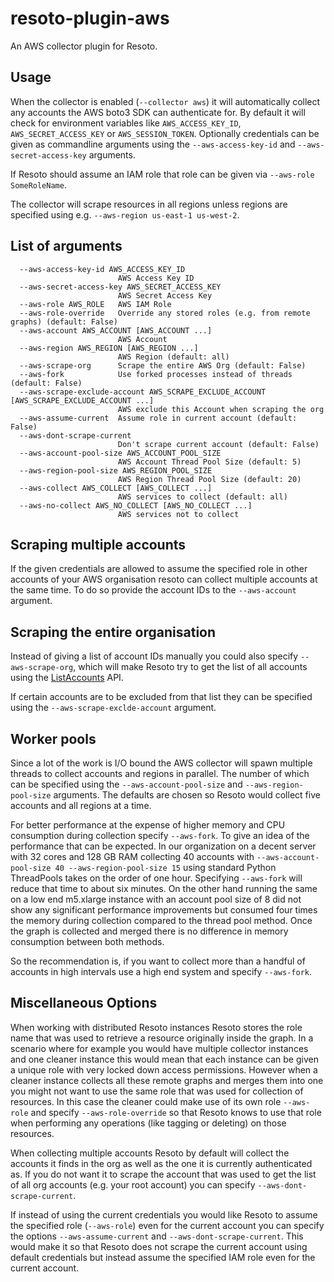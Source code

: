 # resoto-plugin-aws
An AWS collector plugin for Resoto.

## Usage
When the collector is enabled (`--collector aws`) it will automatically collect any accounts the AWS boto3 SDK can authenticate for.
By default it will check for environment variables like `AWS_ACCESS_KEY_ID`, `AWS_SECRET_ACCESS_KEY` or `AWS_SESSION_TOKEN`.
Optionally credentials can be given as commandline arguments using the `--aws-access-key-id` and `--aws-secret-access-key` arguments.

If Resoto should assume an IAM role that role can be given via `--aws-role SomeRoleName`.

The collector will scrape resources in all regions unless regions are specified using e.g. `--aws-region us-east-1 us-west-2`.

## List of arguments
```
  --aws-access-key-id AWS_ACCESS_KEY_ID
                        AWS Access Key ID
  --aws-secret-access-key AWS_SECRET_ACCESS_KEY
                        AWS Secret Access Key
  --aws-role AWS_ROLE   AWS IAM Role
  --aws-role-override   Override any stored roles (e.g. from remote graphs) (default: False)
  --aws-account AWS_ACCOUNT [AWS_ACCOUNT ...]
                        AWS Account
  --aws-region AWS_REGION [AWS_REGION ...]
                        AWS Region (default: all)
  --aws-scrape-org      Scrape the entire AWS Org (default: False)
  --aws-fork            Use forked processes instead of threads (default: False)
  --aws-scrape-exclude-account AWS_SCRAPE_EXCLUDE_ACCOUNT [AWS_SCRAPE_EXCLUDE_ACCOUNT ...]
                        AWS exclude this Account when scraping the org
  --aws-assume-current  Assume role in current account (default: False)
  --aws-dont-scrape-current
                        Don't scrape current account (default: False)
  --aws-account-pool-size AWS_ACCOUNT_POOL_SIZE
                        AWS Account Thread Pool Size (default: 5)
  --aws-region-pool-size AWS_REGION_POOL_SIZE
                        AWS Region Thread Pool Size (default: 20)
  --aws-collect AWS_COLLECT [AWS_COLLECT ...]
                        AWS services to collect (default: all)
  --aws-no-collect AWS_NO_COLLECT [AWS_NO_COLLECT ...]
                        AWS services not to collect
```

## Scraping multiple accounts
If the given credentials are allowed to assume the specified role in other accounts of your AWS organisation resoto
can collect multiple accounts at the same time. To do so provide the account IDs to the `--aws-account` argument.

## Scraping the entire organisation
Instead of giving a list of account IDs manually you could also specify `--aws-scrape-org`, which will make Resoto
try to get the list of all accounts using the [ListAccounts](https://docs.aws.amazon.com/organizations/latest/APIReference/API_ListAccounts.html) API.

If certain accounts are to be excluded from that list they can be specified using the `--aws-scrape-exclde-account` argument.

## Worker pools
Since a lot of the work is I/O bound the AWS collector will spawn multiple threads to collect accounts and regions in parallel.
The number of which can be specified using the `--aws-account-pool-size` and `--aws-region-pool-size` arguments.
The defaults are chosen so Resoto would collect five accounts and all regions at a time.

For better performance at the expense of higher memory and CPU consumption during collection specify `--aws-fork`. To give an idea of the performance that can be expected. In our organization on a decent server with 32 cores and 128 GB RAM collecting 40 accounts with `--aws-account-pool-size 40 --aws-region-pool-size 15` using standard Python ThreadPools takes on the order of one hour. Specifying `--aws-fork` will reduce that time to about six minutes. On the other hand running the same on a low end m5.xlarge instance with an account pool size of 8 did not show any significant performance improvements but consumed four times the memory during collection compared to the thread pool method. Once the graph is collected and merged there is no difference in memory consumption between both methods.

So the recommendation is, if you want to collect more than a handful of accounts in high intervals use a high end system and specify `--aws-fork`.

## Miscellaneous Options
When working with distributed Resoto instances Resoto stores the role name that was used to retrieve a resource originally inside the graph.
In a scenario where for example you would have multiple collector instances and one cleaner instance this would mean that each instance can be given a unique role with very locked down access permissions. However when a cleaner instance collects all these remote graphs and merges them into one you might not want to use the same role that was used for collection of resources. In this case the cleaner could make use of its own role `--aws-role` and specify `--aws-role-override` so that Resoto knows to use that role when performing any operations (like tagging or deleting) on those resources.

When collecting multiple accounts Resoto by default will collect the accounts it finds in the org as well as the one it is currently authenticated as.
If you do not want it to scrape the account that was used to get the list of all org accounts (e.g. your root account) you can specify `--aws-dont-scrape-current`.

If instead of using the current credentials you would like Resoto to assume the specified role (`--aws-role`) even for the current account you can specify the options
`--aws-assume-current` and `--aws-dont-scrape-current`. This would make it so that Resoto does not scrape the current account using default credentials but instead assume the specified IAM role even for the current account.
